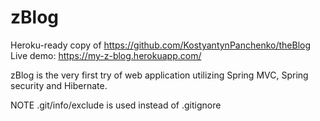 # zBlog
Heroku-ready copy of https://github.com/KostyantynPanchenko/theBlog
Live demo: https://my-z-blog.herokuapp.com/

zBlog is the very first try of web application utilizing Spring MVC, Spring security and Hibernate.

NOTE
.git/info/exclude is used instead of .gitignore
